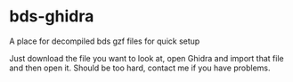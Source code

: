 # bds-ghidra
 A place for decompiled bds gzf files for quick setup

Just download the file you want to look at, open Ghidra and import that file and then open it. Should be too hard, contact me if you have problems.
